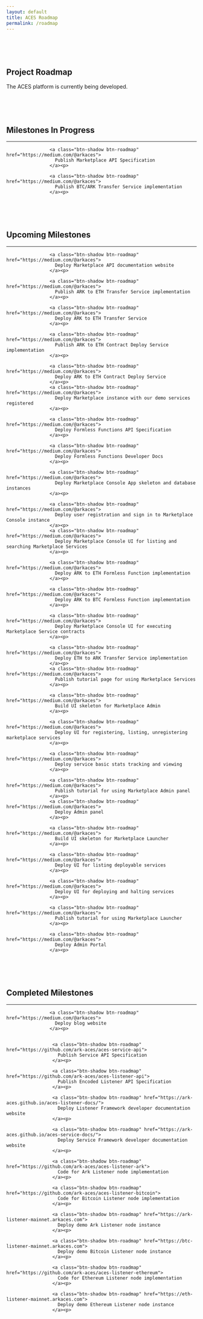 ```yaml
---
layout: default
title: ACES Roadmap
permalink: /roadmap
---
```


<div class="spacial-features customFadeInUp" data-scroll="" style="padding-top: 50px">
    <section class="container">
        <div class="row">
            <div class="col-12">
                <div class="header">
                    <h2>Project Roadmap</h2>
                    <p>
                        The ACES platform is currently being developed.
 
                        
                        
                        
                        
<div class="spacial-features customFadeInUp" data-scroll="" style="padding-top: 50px">
    <section class="container">
        <div class="row">
            <div class="col-12">
                <div class="header">
                    <h2>Milestones In Progress</h2>
                    <hr>
                    
                    <a class="btn-shadow btn-roadmap" href="https://medium.com/@arkaces">
                      Publish Marketplace API Specification 
                    </a><p>
                    
                    <a class="btn-shadow btn-roadmap" href="https://medium.com/@arkaces">
                      Publish BTC/ARK Transfer Service implementation 
                    </a><p>

                    
                    
                    
                    


<div class="spacial-features customFadeInUp" data-scroll="" style="padding-top: 50px">
    <section class="container">
        <div class="row">
            <div class="col-12">
                <div class="header">
                    <h2>Upcoming Milestones</h2>
                    <hr>
                    
                    <a class="btn-shadow btn-roadmap" href="https://medium.com/@arkaces">
                      Deploy Marketplace API documentation website
                    </a><p>
                    
                    <a class="btn-shadow btn-roadmap" href="https://medium.com/@arkaces">
                      Publish ARK to ETH Transfer Service implementation
                    </a><p>
                    
                    <a class="btn-shadow btn-roadmap" href="https://medium.com/@arkaces">
                      Deploy ARK to ETH Transfer Service 
                    </a><p>
                    
                    <a class="btn-shadow btn-roadmap" href="https://medium.com/@arkaces">
                      Publish ARK to ETH Contract Deploy Service implementation 
                    </a><p>

                    <a class="btn-shadow btn-roadmap" href="https://medium.com/@arkaces">
                      Deploy ARK to ETH Contract Deploy Service
                    </a><p>
                    <a class="btn-shadow btn-roadmap" href="https://medium.com/@arkaces">
                      Deploy Marketplace instance with our demo services registered 
                    </a><p>
                    
                    <a class="btn-shadow btn-roadmap" href="https://medium.com/@arkaces">
                      Deploy Formless Functions API Specification
                    </a><p>
                    
                    <a class="btn-shadow btn-roadmap" href="https://medium.com/@arkaces">
                      Deploy Formless Functions Developer Docs
                    </a><p>
                    
                    <a class="btn-shadow btn-roadmap" href="https://medium.com/@arkaces">
                      Deploy Marketplace Console App skeleton and database instances 
                    </a><p>

                    <a class="btn-shadow btn-roadmap" href="https://medium.com/@arkaces">
                      Deploy user registration and sign in to Marketplace Console instance 
                    </a><p>
                    <a class="btn-shadow btn-roadmap" href="https://medium.com/@arkaces">
                      Deploy Marketplace Console UI for listing and searching Marketplace Services
                    </a><p>
                    
                    <a class="btn-shadow btn-roadmap" href="https://medium.com/@arkaces">
                      Deploy ARK to ETH Formless Function implementation 
                    </a><p>
                    
                    <a class="btn-shadow btn-roadmap" href="https://medium.com/@arkaces">
                      Deploy ARK to BTC Formless Function implementation 
                    </a><p>
                    
                    <a class="btn-shadow btn-roadmap" href="https://medium.com/@arkaces">
                      Deploy Marketplace Console UI for executing Marketplace Service contracts 
                    </a><p>

                    <a class="btn-shadow btn-roadmap" href="https://medium.com/@arkaces">
                      Deploy ETH to ARK Transfer Service implementation
                    </a><p>
                    <a class="btn-shadow btn-roadmap" href="https://medium.com/@arkaces">
                      Publish tutorial page for using Marketplace Services
                    </a><p>
                    
                    <a class="btn-shadow btn-roadmap" href="https://medium.com/@arkaces">
                      Build UI skeleton for Marketplace Admin 
                    </a><p>
                    
                    <a class="btn-shadow btn-roadmap" href="https://medium.com/@arkaces">
                      Deploy UI for registering, listing, unregistering marketplace services 
                    </a><p>
                    
                    <a class="btn-shadow btn-roadmap" href="https://medium.com/@arkaces">
                      Deploy service basic stats tracking and viewing 
                    </a><p>

                    <a class="btn-shadow btn-roadmap" href="https://medium.com/@arkaces">
                      Publish tutorial for using Marketplace Admin panel 
                    </a><p>
                    <a class="btn-shadow btn-roadmap" href="https://medium.com/@arkaces">
                      Deploy Admin panel 
                    </a><p>
                    
                    <a class="btn-shadow btn-roadmap" href="https://medium.com/@arkaces">
                      Build UI skeleton for Marketplace Launcher
                    </a><p>
                    
                    <a class="btn-shadow btn-roadmap" href="https://medium.com/@arkaces">
                      Deploy UI for listing deployable services 
                    </a><p>
                    
                    <a class="btn-shadow btn-roadmap" href="https://medium.com/@arkaces">
                      Deploy UI for deploying and halting services  
                    </a><p>

                    <a class="btn-shadow btn-roadmap" href="https://medium.com/@arkaces">
                      Publish tutorial for using Marketplace Launcher
                    </a><p>
                    
                    <a class="btn-shadow btn-roadmap" href="https://medium.com/@arkaces">
                      Deploy Admin Portal
                    </a><p>


                    
                    

                    

<div class="spacial-features customFadeInUp" data-scroll="" style="padding-top: 50px">
    <section class="container">
        <div class="row">
            <div class="col-12">
                <div class="header">
                    <h2>Completed Milestones</h2>
                    <hr>
                    
                    <a class="btn-shadow btn-roadmap" href="https://medium.com/@arkaces">
                      Deploy blog website
                    </a><p>
                  
                    
                     <a class="btn-shadow btn-roadmap" href="https://github.com/ark-aces/aces-service-api">
                       Publish Service API Specification
                     </a><p>
                     
                     <a class="btn-shadow btn-roadmap" href="https://github.com/ark-aces/aces-listener-api">
                       Publish Encoded Listener API Specification 
                     </a><p>
                     
                     <a class="btn-shadow btn-roadmap" href="https://ark-aces.github.io/aces-listener-docs/">
                       Deploy Listener Framework developer documentation website
                     </a><p>

                     <a class="btn-shadow btn-roadmap" href="https://ark-aces.github.io/aces-service-docs/">
                       Deploy Service Framework developer documentation website 
                     </a><p>

                     <a class="btn-shadow btn-roadmap" href="https://github.com/ark-aces/aces-listener-ark">
                       Code for Ark Listener node implementation  
                     </a><p>

                     <a class="btn-shadow btn-roadmap" href="https://github.com/ark-aces/aces-listener-bitcoin">
                       Code for Bitcoin Listener node implementation  
                     </a><p>
                     
                     <a class="btn-shadow btn-roadmap" href="https://ark-listener-mainnet.arkaces.com">
                       Deploy demo Ark Listener node instance 
                     </a><p>
                     
                     <a class="btn-shadow btn-roadmap" href="https://btc-listener-mainnet.arkaces.com">
                       Deploy demo Bitcoin Listener node instance 
                     </a><p>
                                          
                     <a class="btn-shadow btn-roadmap" href="https://github.com/ark-aces/aces-listener-ethereum">
                       Code for Ethereum Listener node implementation
                     </a><p>
                     
                     <a class="btn-shadow btn-roadmap" href="https://eth-listener-mainnet.arkaces.com">
                       Deploy demo Ethereum Listener node instance 
                     </a><p>
                     
                     
                      
                     
                           
                           
                                        
                    
                    
                    
                    

                    
      